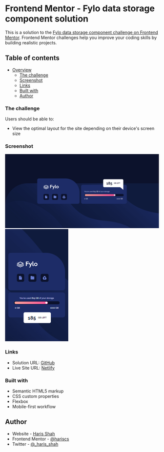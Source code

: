 # Frontend Mentor - Fylo data storage component solution

This is a solution to the [Fylo data storage component challenge on Frontend Mentor](https://www.frontendmentor.io/challenges/fylo-data-storage-component-1dZPRbV5n). Frontend Mentor challenges help you improve your coding skills by building realistic projects.

## Table of contents

- [Overview](#overview)
  - [The challenge](#the-challenge)
  - [Screenshot](#screenshot)
  - [Links](#links)
  - [Built with](#built-with)
  - [Author](#author)

### The challenge

Users should be able to:

- View the optimal layout for the site depending on their device's screen size

### Screenshot

![](./fylocomp-desktop.png)
![](./fylocomp-mobile.png)

### Links

- Solution URL: [GitHub](https://github.com/hariscs/fylodata)
- Live Site URL: [Netlify](http://datafylo.netlify.app/)

### Built with

- Semantic HTML5 markup
- CSS custom properties
- Flexbox
- Mobile-first workflow

## Author

- Website - [Haris Shah](https://hariss.netlify.app)
- Frontend Mentor - [@hariscs](https://www.frontendmentor.io/profile/hariscs)
- Twitter - [@\_haris_shah](https://www.twitter.com/_haris_shah)
